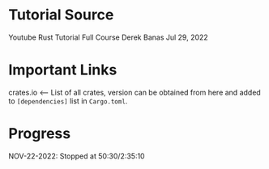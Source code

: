 # Tutorial Source
Youtube
Rust Tutorial Full Course
Derek Banas
Jul 29, 2022

# Important Links
crates.io <-- List of all crates, version can be obtained from here and added to `[dependencies]` list in `Cargo.toml`.

# Progress
NOV-22-2022: Stopped at 50:30/2:35:10
